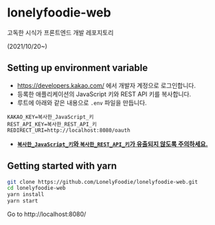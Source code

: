 # lonelyfoodie-web

고독한 시식가 프론트엔드 개발 레포지토리

(2021/10/20~)




## Setting up environment variable

- https://developers.kakao.com/ 에서 개발자 계정으로 로그인합니다.
- 등록한 애플리케이션의 JavaScript 키와 REST API 키를 복사합니다.
- 루트에 아래와 같은 내용으로 `.env` 파일을 만듭니다.

```
KAKAO_KEY=복사한_JavaScript_키
REST_API_KEY=복사한_REST_API_키
REDIRECT_URI=http://localhost:8080/oauth
```

- <u><b>`복사한_JavaScript_키`와 `복사한_REST_API_키`가 유출되지 않도록 주의하세요.</b></u>




## Getting started with yarn

```bash
git clone https://github.com/LonelyFoodie/lonelyfoodie-web.git
cd lonelyfoodie-web
yarn install
yarn start
```

Go to http://localhost:8080/

